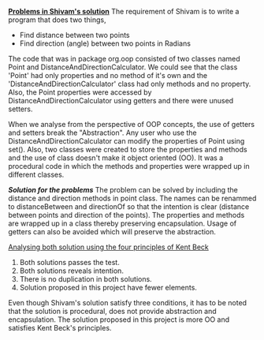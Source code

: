 <ins>**Problems in Shivam's solution**</ins>
The requirement of Shivam is to write a program that does two things,
- Find distance between two points
- Find direction (angle) between two points in Radians

The code that was in package org.oop consisted of two classes named Point and DistanceAndDirectionCalculator. We could see that the class 'Point' had only properties and no method of it's own and the 'DistanceAndDirectionCalculator' class had only methods and no property. Also, the Point properties were accessed by DistanceAndDirectionCalculator using getters and there were unused setters.

When we analyse from the perspective of OOP concepts, the use of getters and setters break the "Abstraction". Any user who use the DistanceAndDirectionCalculator can modify the properties of Point using set(). Also, two classes were created to store the properties and methods and the use of class doesn't make it object oriented (OO). It was a procedural code in which the methods and properties were wrapped up in different classes.

***Solution for the problems***
The problem can be solved by including the distance and direction methods in point class. The names can be renammed to distanceBetween and directionOf so that the intention is clear (distance between points and direction of the points). The properties and methods are wrapped up in a class thereby preserving encapsulation. Usage of getters can also be avoided which will preserve the abstraction.

<ins>Analysing both solution using the four principles of Kent Beck</ins>
1. Both solutions passes the test.
2. Both solutions reveals intention.
3. There is no duplication in both solutions.
4. Solution proposed in this project have fewer elements.

Even though Shivam's solution satisfy three conditions, it has to be noted that the solution is procedural, does not provide abstraction and encapsulation. The solution proposed in this project is more OO and satisfies Kent Beck's principles.